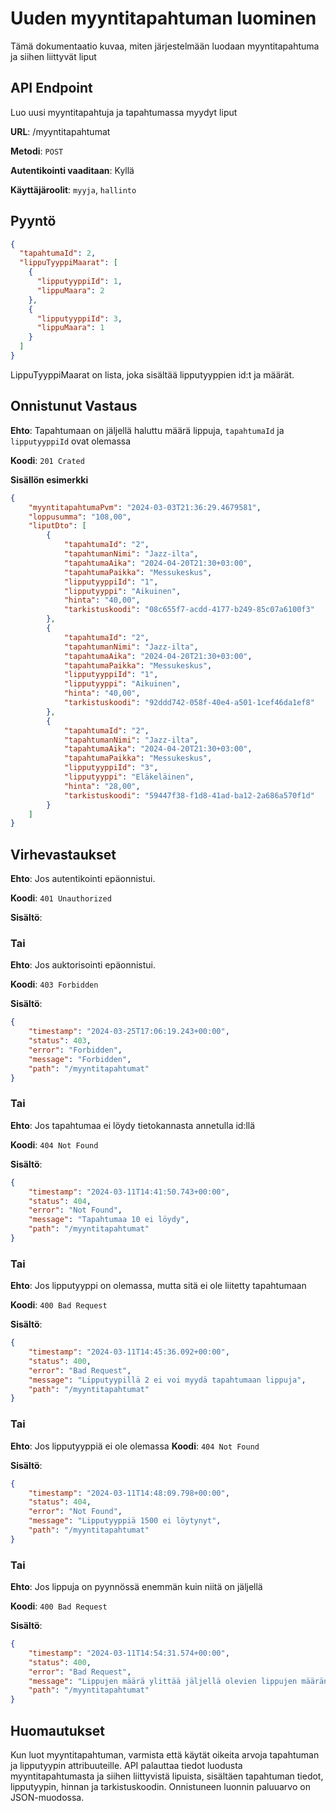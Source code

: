 # Uuden myyntitapahtuman luominen
Tämä dokumentaatio kuvaa, miten järjestelmään luodaan myyntitapahtuma ja siihen liittyvät liput

## API Endpoint
Luo uusi myyntitapahtuja ja tapahtumassa myydyt liput

**URL**: /myyntitapahtumat

**Metodi**: `POST`

**Autentikointi vaaditaan**: Kyllä

**Käyttäjäroolit**: `myyja`, `hallinto`

## Pyyntö
```json
{
  "tapahtumaId": 2,
  "lippuTyyppiMaarat": [
    {
      "lipputyyppiId": 1,
      "lippuMaara": 2
    },
    {
      "lipputyyppiId": 3,
      "lippuMaara": 1
    }
  ]
}
```
LippuTyyppiMaarat on lista, joka sisältää lipputyyppien id:t ja määrät.

## Onnistunut Vastaus

**Ehto**: Tapahtumaan on jäljellä haluttu määrä lippuja, `tapahtumaId` ja `lipputyyppiId` ovat olemassa

**Koodi**: `201 Crated`

**Sisällön esimerkki**
```json
{
    "myyntitapahtumaPvm": "2024-03-03T21:36:29.4679581",
    "loppusumma": "108,00",
    "liputDto": [
        {
            "tapahtumaId": "2",
            "tapahtumanNimi": "Jazz-ilta",
            "tapahtumaAika": "2024-04-20T21:30+03:00",
            "tapahtumaPaikka": "Messukeskus",
            "lipputyyppiId": "1",
            "lipputyyppi": "Aikuinen",
            "hinta": "40,00",
            "tarkistuskoodi": "08c655f7-acdd-4177-b249-85c07a6100f3"
        },
        {
            "tapahtumaId": "2",
            "tapahtumanNimi": "Jazz-ilta",
            "tapahtumaAika": "2024-04-20T21:30+03:00",
            "tapahtumaPaikka": "Messukeskus",
            "lipputyyppiId": "1",
            "lipputyyppi": "Aikuinen",
            "hinta": "40,00",
            "tarkistuskoodi": "92ddd742-058f-40e4-a501-1cef46da1ef8"
        },
        {
            "tapahtumaId": "2",
            "tapahtumanNimi": "Jazz-ilta",
            "tapahtumaAika": "2024-04-20T21:30+03:00",
            "tapahtumaPaikka": "Messukeskus",
            "lipputyyppiId": "3",
            "lipputyyppi": "Eläkeläinen",
            "hinta": "28,00",
            "tarkistuskoodi": "59447f38-f1d8-41ad-ba12-2a686a570f1d"
        }
    ]
}
```

## Virhevastaukset

**Ehto**: Jos autentikointi epäonnistui.

**Koodi**: `401 Unauthorized`

**Sisältö**:

### Tai

**Ehto**: Jos auktorisointi epäonnistui.

**Koodi**: `403 Forbidden`

**Sisältö**:
```json
{
    "timestamp": "2024-03-25T17:06:19.243+00:00",
    "status": 403,
    "error": "Forbidden",
    "message": "Forbidden",
    "path": "/myyntitapahtumat"
}
```

### Tai

**Ehto**: Jos tapahtumaa ei löydy tietokannasta annetulla id:llä

**Koodi**: `404 Not Found`

**Sisältö**: 

```json
{
    "timestamp": "2024-03-11T14:41:50.743+00:00",
    "status": 404,
    "error": "Not Found",
    "message": "Tapahtumaa 10 ei löydy",
    "path": "/myyntitapahtumat"
}
```

### Tai

**Ehto**: Jos lipputyyppi on olemassa, mutta sitä ei ole liitetty tapahtumaan

**Koodi**: `400 Bad Request`

**Sisältö**: 
```json
{
    "timestamp": "2024-03-11T14:45:36.092+00:00",
    "status": 400,
    "error": "Bad Request",
    "message": "Lipputyypillä 2 ei voi myydä tapahtumaan lippuja",
    "path": "/myyntitapahtumat"
}
```
### Tai

**Ehto**: Jos lipputyyppiä ei ole olemassa
**Koodi**: `404 Not Found`

**Sisältö**: 
```json
{
    "timestamp": "2024-03-11T14:48:09.798+00:00",
    "status": 404,
    "error": "Not Found",
    "message": "Lipputyyppiä 1500 ei löytynyt",
    "path": "/myyntitapahtumat"
}
```
### Tai

**Ehto**: Jos lippuja on pyynnössä enemmän kuin niitä on jäljellä

**Koodi**: `400 Bad Request`

**Sisältö**: 
```json
{
    "timestamp": "2024-03-11T14:54:31.574+00:00",
    "status": 400,
    "error": "Bad Request",
    "message": "Lippujen määrä ylittää jäljellä olevien lippujen määrän (70)",
    "path": "/myyntitapahtumat"
}
```

## Huomautukset
Kun luot myyntitapahtuman, varmista että käytät oikeita arvoja tapahtuman ja lipputyypin attribuuteille. API palauttaa tiedot luodusta myyntitapahtumasta ja siihen liittyvistä lipuista, sisältäen tapahtuman tiedot, lipputyypin, hinnan ja tarkistuskoodin. Onnistuneen luonnin paluuarvo on JSON-muodossa.